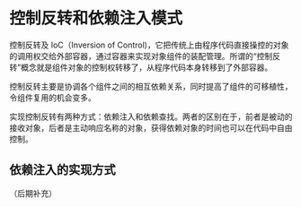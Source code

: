 # 控制反转和依赖注入模式
控制反转及 IoC（Inversion of Control)，它把传统上由程序代码直接操控的对象的调用权交给外部容器，通过容器来实现对象组件的装配管理。所谓的“控制反转”概念就是组件对象的控制权转移了，从程序代码本身转移到了外部容器。

控制反转主要是协调各个组件之间的相互依赖关系，同时提高了组件的可移植性，令组件复用的机会变多。

实现控制反转有两种方式：依赖注入和依赖查找。两者的区别在于，前者是被动的接收对象，后者是主动响应名称的对象，获得依赖对象的时间也可以在代码中自由控制。
## 依赖注入的实现方式
（后期补充）